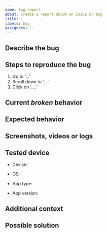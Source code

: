 ```yaml
---
name: Bug report
about: Create a report about an issue or bug
title: ''
labels: bug
assignees: ''
---
```


## Describe the bug
<!-- A clear and concise description of what the bug is. -->

## Steps to reproduce the bug
<!-- A step by step explanation on how to trigger the bug. -->

1. Go to '...'
2. Scroll down to '....'
3. Click on '....'

## Current _broken_ behavior
<!-- What is the current broken behavior that happens when following the steps above? -->

## Expected behavior
<!-- A clear and concise description of what you expected to happen instead. -->

## Screenshots, videos or logs
<!-- If applicable, add screenshots, videos or logs to help explain your problem. You can use code blocks (```) to format the logs  -->

## Tested device

- Device:
<!-- On which device did the bug occur? iPhone 12? Google Pixel 5? Honor View 10? -->

- OS:
<!-- Which OS do you use? Android 11? iOS 14? macOS 15? -->

- App type: <!-- web app / macOS app / iOS app / Android app -->
<!-- What app type of Sharezone did you use? The web-app in the browser? The macOS app from the AppStore? Android app? -->

- App version: <!-- e.g. "1.6.1 (315)" -->
<!-- In which version of the app does the error occur? 
You can find the version under Settings > "About us". 
Otherwise you can find a tutorial with pictures under this link: 
https://sharezone.zendesk.com/hc/de/articles/360013355879-Welche-Version-der-App-habe-ich-installiert- -->

## Additional context
<!-- Add any other context about the problem here. -->

## Possible solution
<!-- If know you a possible solution, you can write it here down. If you don't know a possible solution, you can leave this section empty or delete it. -->